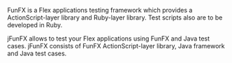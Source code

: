 FunFX is a Flex applications testing framework which provides a ActionScript-layer library and Ruby-layer library. Test scripts also are to be developed in Ruby.

jFunFX allows to test your Flex applications using FunFX and Java test cases. jFunFX consists of FunFX ActionScript-layer library, Java framework and Java test cases.